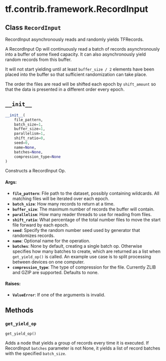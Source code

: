 <div itemscope itemtype="http://developers.google.com/ReferenceObject">
<meta itemprop="name" content="tf.contrib.framework.RecordInput" />
<meta itemprop="path" content="Stable" />
<meta itemprop="property" content="__init__"/>
<meta itemprop="property" content="get_yield_op"/>
</div>

# tf.contrib.framework.RecordInput

## Class `RecordInput`

RecordInput asynchronously reads and randomly yields TFRecords.



<!-- Placeholder for "Used in" -->

A RecordInput Op will continuously read a batch of records asynchronously
into a buffer of some fixed capacity. It can also asynchronously yield
random records from this buffer.

It will not start yielding until at least `buffer_size / 2` elements have been
placed into the buffer so that sufficient randomization can take place.

The order the files are read will be shifted each epoch by `shift_amount` so
that the data is presented in a different order every epoch.

<h2 id="__init__"><code>__init__</code></h2>

``` python
__init__(
    file_pattern,
    batch_size=1,
    buffer_size=1,
    parallelism=1,
    shift_ratio=0,
    seed=0,
    name=None,
    batches=None,
    compression_type=None
)
```

Constructs a RecordInput Op.


#### Args:


* <b>`file_pattern`</b>: File path to the dataset, possibly containing wildcards.
  All matching files will be iterated over each epoch.
* <b>`batch_size`</b>: How many records to return at a time.
* <b>`buffer_size`</b>: The maximum number of records the buffer will contain.
* <b>`parallelism`</b>: How many reader threads to use for reading from files.
* <b>`shift_ratio`</b>: What percentage of the total number files to move the start
  file forward by each epoch.
* <b>`seed`</b>: Specify the random number seed used by generator that randomizes
  records.
* <b>`name`</b>: Optional name for the operation.
* <b>`batches`</b>: None by default, creating a single batch op. Otherwise specifies
  how many batches to create, which are returned as a list when
  `get_yield_op()` is called. An example use case is to split processing
  between devices on one computer.
* <b>`compression_type`</b>: The type of compression for the file. Currently ZLIB and
  GZIP are supported. Defaults to none.


#### Raises:


* <b>`ValueError`</b>: If one of the arguments is invalid.



## Methods

<h3 id="get_yield_op"><code>get_yield_op</code></h3>

``` python
get_yield_op()
```

Adds a node that yields a group of records every time it is executed.
If RecordInput `batches` parameter is not None, it yields a list of
record batches with the specified `batch_size`.



